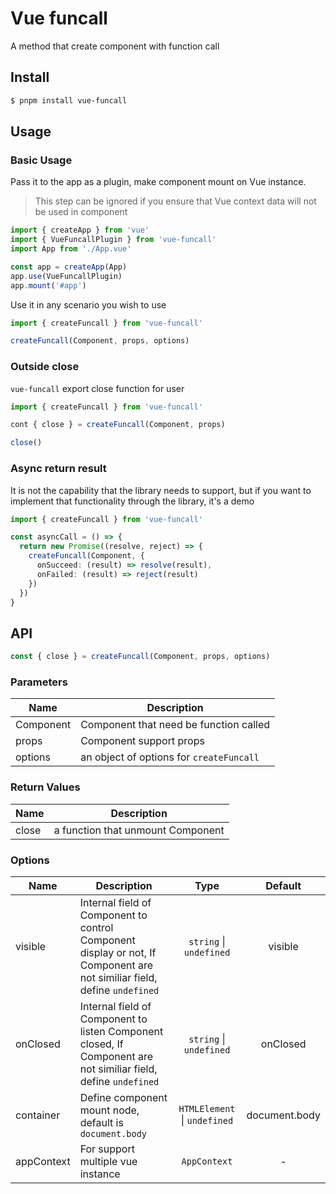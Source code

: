 # Vue funcall
A method that create component with function call

## Install
```bash [pnpm]
$ pnpm install vue-funcall
```

## Usage

### Basic Usage
Pass it to the app as a plugin, make component mount on Vue instance.

> This step can be ignored if you ensure that Vue context data will not be used in component

```ts
import { createApp } from 'vue'
import { VueFuncallPlugin } from 'vue-funcall'
import App from './App.vue'

const app = createApp(App)
app.use(VueFuncallPlugin)
app.mount('#app')
```

Use it in any scenario you wish to use
```ts
import { createFuncall } from 'vue-funcall'

createFuncall(Component, props, options)
```

### Outside close
`vue-funcall` export close function for user

```ts
import { createFuncall } from 'vue-funcall'

cont { close } = createFuncall(Component, props)

close()
```

### Async return result
It is not the capability that the library needs to support, but if you want to implement that functionality through the library, it's a demo

```ts
import { createFuncall } from 'vue-funcall'

const asyncCall = () => {
  return new Promise((resolve, reject) => {
    createFuncall(Component, {
      onSucceed: (result) => resolve(result),
      onFailed: (result) => reject(result)
    })
  })
}
```

## API
```ts
const { close } = createFuncall(Component, props, options)
```

### Parameters

| Name        |      Description      |
| ------------- | ----------- |
| Component | Component that need be function called |
| props | Component support props |
| options | an object of options for `createFuncall` |

### Return Values

| Name | Description |
| ---- | --------- |
| close | a function that unmount Component |

### Options

| Name | Description | Type | Default |
| --- | -- | :--: | :--: |
| visible | Internal field of Component to control Component display or not, If Component are not similiar field, define `undefined` | `string` &#124; `undefined` | visible |
| onClosed | Internal field of Component to listen Component closed, If Component are not similiar field, define `undefined` | `string` &#124; `undefined` | onClosed |
| container | Define component mount node, default is `document.body` | `HTMLElement` &#124; `undefined` | document.body |
| appContext | For support multiple vue instance | `AppContext` | - |
